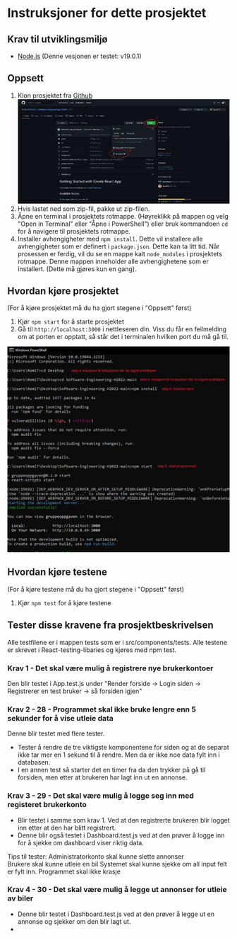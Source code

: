 <!-- Instructions for this project -->
# Instruksjoner for dette prosjektet

## Krav til utviklingsmiljø

* [Node.js](https://nodejs.org/en/) (Denne vesjonen er testet: v19.0.1)

## Oppsett

1. Klon prosjektet fra [Github](https://github.com/Bass4Nation/Software-Engineering-H2022)
![Last ned fra github som zip](https://github.com/Bass4Nation/Software-Engineering-H2022/blob/main/README%20IMAGES/Github%20download.png?raw=true)
2. Hvis lastet ned som zip-fil, pakke ut zip-filen.
3. Åpne en terminal i prosjektets rotmappe. (Høyreklikk på mappen og velg "Open in Terminal" eller "Åpne i PowerShell") eller bruk kommandoen `cd` for å navigere til prosjektets rotmappe.
4. Installer avhengigheter med `npm install`. Dette vil installere alle avhengigheter som er definert i `package.json`. Dette kan ta litt tid. Når prosessen er ferdig, vil du se en mappe kalt `node_modules` i prosjektets rotmappe. Denne mappen inneholder alle avhengighetene som er installert. (Dette må gjøres kun en gang).

## Hvordan kjøre prosjektet
(For å kjøre prosjektet må du ha gjort stegene i "Oppsett" først)
1. Kjør `npm start` for å starte prosjektet
2. Gå til `http://localhost:3000` i nettleseren din. Viss du får en feilmelding om at porten er opptatt, så står det i terminalen hvilken port du må gå til.

![CMD instrukser](https://github.com/Bass4Nation/Software-Engineering-H2022/blob/main/README%20IMAGES/PowerShell%20instrukser.png?raw=true)


## Hvordan kjøre testene
(For å kjøre testene må du ha gjort stegene i "Oppsett" først)
1. Kjør `npm test` for å kjøre testene

<!-- q: How to add style to images in markdown?
a:   -->


## Tester disse kravene fra prosjektbeskrivelsen
Alle testfilene er i mappen tests som er i src/components/tests. Alle testene er skrevet i React-testing-libaries og kjøres med npm test.

### Krav 1 - Det skal være mulig å registrere nye brukerkontoer 
Den blir testet i App.test.js under "Render forside &rarr; Login siden &rarr; Registrerer en test bruker &rarr; så forsiden igjen"

### Krav 2 - 28 - Programmet skal ikke bruke lengre enn 5 sekunder for å vise utleie data 
Denne blir testet med flere tester.
* Tester å rendre de tre viktigste komponentene for siden og at de separat ikke tar mer en 1 sekund til å rendre. Men da er ikke noe data fylt inn i databasen.
* I en annen test så starter det en timer fra da den trykker på gå til forsiden, men etter at brukeren har lagt inn ut en annonse. 

### Krav 3 - 29 - Det skal være mulig å logge seg inn med registeret brukerkonto 
* Blir testet i samme som krav 1. Ved at den registrerte brukeren blir logget inn etter at den har blitt registrert.
* Denne blir også testet i Dashboard.test.js ved at den prøver å logge inn for å sjekke om dashboard viser riktig data.

Tips til tester:
Administratorkonto skal kunne slette annonser  
Brukere skal kunne utleie en bil
Systemet skal kunne sjekke om all input felt er fylt inn. 
Programmet skal ikke krasje <!-- Blir kanskje sjekket med de fleste tester. Om de krasjer eller ei?? -->

### Krav 4 - 30 - Det skal være mulig å legge ut annonser for utleie av biler
* Denne blir testet i Dashboard.test.js ved at den prøver å legge ut en annonse og sjekker om den blir lagt ut.
* 

